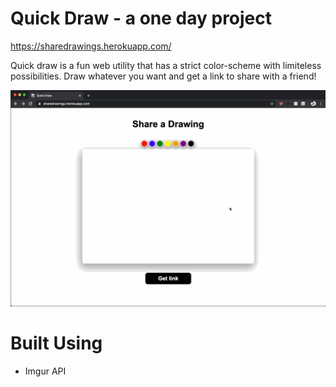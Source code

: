 # Quick Draw - a one day project

https://sharedrawings.herokuapp.com/

Quick draw is a fun web utility that has a strict color-scheme with limiteless possibilities. Draw whatever you want and get a link to share with a friend!

![](images/drawing1.gif)

# Built Using

- Imgur API
